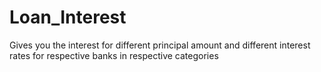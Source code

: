 # Loan_Interest
Gives you the interest for different principal amount and different interest rates for respective banks in respective categories
